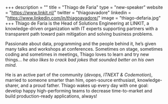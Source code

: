 +++
description = ""
title = "Thiago de Faria"
type = "new-speaker"
website = "https://www.linkit.nl/"
twitter = "thiagoavadore"
linkedin = "https://www.linkedin.com/in/thiagoavadore/"
image = "thiago-defaria.jpg"
+++
Thiago de Faria is the Head of Solutions Engineering at LINKIT, a knowledge-driven organization with IT experts supporting partners with a transparent path toward pain mitigation and solving business problems.

Passionate about data, programming and the people behind it, he’s given many talks and workshops at conferences. Sometimes on stage, sometimes coding and sometimes in meetings, Thiago loves to learn and try new things... _he also likes to crack bad jokes that sounded better on his own mind_.

He is an active part of the community (_devops, ITNEXT & Codemotion_), married to someone smarter than him, open-source enthusiast, knowledge-sharer, and a proud father. Thiago wakes up every day with one goal: develop happy high-performing teams to decrease time-to-market and build production-ready applications, always!